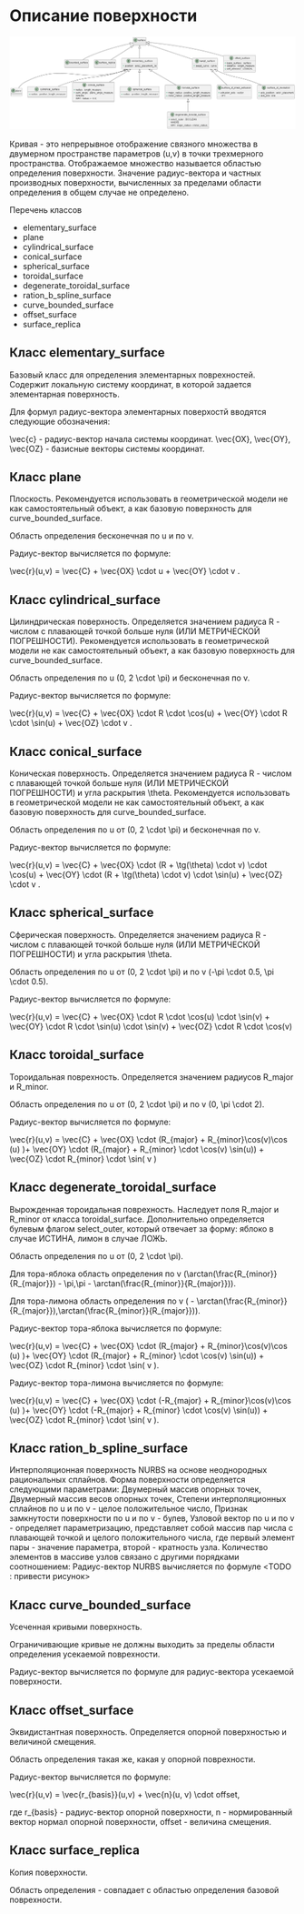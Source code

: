 # Описание поверхности
![](source/surface.png)

Кривая - это непрерывное отображение связного множества в двумерном пространстве параметров (u,v) в точки трехмерного пространства. Отображаемое множество называется областью определения поверхности. Значение радиус-вектора и частных производных поверхности, вычисленных за пределами области определения в общем случае не определено.

Перечень классов
- elementary_surface
- plane
- cylindrical_surface
- conical_surface
- spherical_surface
- toroidal_surface
- degenerate_toroidal_surface
- ration_b_spline_surface
- curve_bounded_surface
- offset_surface
- surface_replica

## Класс elementary_surface

Базовый класс для определения элементарных поврехностей. Содержит локальную систему координат, в которой задается элементарная поверхность.

Для формул радиус-вектора элементарных поверхостй вводятся следующие обозначения:

\vec{c} - радиус-вектор начала системы координат.
\vec{OX}, \vec{OY}, \vec{OZ} - базисные векторы системы координат.

## Класс plane

Плоскость. Рекомендуется использовать в геометрической модели не как самостоятельный объект, а как базовую поверхность для curve_bounded_surface.

Область определения бесконечная по u и по v. 

Радиус-вектор вычисляется по формуле:

\vec{r}(u,v) = \vec{C} + \vec{OX} \cdot u + \vec{OY} \cdot v .

## Класс cylindrical_surface

Цилиндрическая поверхность. Определяется значением радиуса R - числом с плавающей точкой больше нуля (ИЛИ МЕТРИЧЕСКОЙ ПОГРЕШНОСТИ).  Рекомендуется использовать в геометрической модели не как самостоятельный объект, а как базовую поверхность для curve_bounded_surface.

Область определения по u (0, 2 \cdot \pi) и бесконечная по v.

Радиус-вектор вычисляется по формуле:

\vec{r}(u,v) = \vec{C} + \vec{OX} \cdot R \cdot \cos(u) + \vec{OY} \cdot R \cdot \sin(u) + \vec{OZ} \cdot v .

## Класс conical_surface

Коническая поверхность. Определяется значением радиуса R - числом с плавающей точкой больше нуля (ИЛИ МЕТРИЧЕСКОЙ ПОГРЕШНОСТИ) и угла раскрытия \theta.  Рекомендуется использовать в геометрической модели не как самостоятельный объект, а как базовую поверхность для curve_bounded_surface.

Область определения по u от (0, 2 \cdot \pi) и бесконечная по v.

Радиус-вектор вычисляется по формуле:

\vec{r}(u,v) = \vec{C} + \vec{OX} \cdot (R + \tg(\theta) \cdot v) \cdot \cos(u) + \vec{OY} \cdot (R + \tg(\theta) \cdot v) \cdot \sin(u) + \vec{OZ} \cdot v .


## Класс spherical_surface

Сферическая поверхность. Определяется значением радиуса R - числом с плавающей точкой больше нуля (ИЛИ МЕТРИЧЕСКОЙ ПОГРЕШНОСТИ) и угла раскрытия \theta.

Область определения по u от (0, 2 \cdot \pi) и по v (-\pi \cdot 0.5, \pi \cdot 0.5).

Радиус-вектор вычисляется по формуле:

\vec{r}(u,v) = \vec{C} + \vec{OX} \cdot R \cdot \cos(u) \cdot \sin(v) + \vec{OY} \cdot R \cdot \sin(u) \cdot \sin(v) + \vec{OZ} \cdot R \cdot \cos(v)

## Класс toroidal_surface

Тороидальная поврехность. Определяется значением радиусов R_major и R_minor.

Область определения по u от (0, 2 \cdot \pi) и по v (0, \pi \cdot 2).

Радиус-вектор вычисляется по формуле:

\vec{r}(u,v) = \vec{C} + \vec{OX} \cdot (R_{major} + R_{minor}\cos(v)\cos (u) )+ \vec{OY} \cdot (R_{major} + R_{minor} \cdot \cos(v) \sin(u)) + \vec{OZ} \cdot R_{minor} \cdot \sin( v )

## Класс degenerate_toroidal_surface

Вырожденная тороидальная поврехность. Наследует поля R_major и R_minor от класса toroidal_surface. Дополнительно определяется булевым флагом select_outer, который отвечает за форму: яблоко в случае ИСТИНА, лимон в случае ЛОЖЬ.

Область определения по u от (0, 2 \cdot \pi).

Для тора-яблока область определения по v (\arctan(\frac{R_{minor}}{R_{major}}) - \pi,\pi -  \arctan(\frac{R_{minor}}{R_{major}})).

Для тора-лимона область определения по v ( - \arctan(\frac{R_{minor}}{R_{major}}),\arctan(\frac{R_{minor}}{R_{major}})).

Радиус-вектор тора-яблока вычисляется по формуле:

\vec{r}(u,v) = \vec{C} + \vec{OX} \cdot (R_{major} + R_{minor}\cos(v)\cos (u) )+ \vec{OY} \cdot (R_{major} + R_{minor} \cdot \cos(v) \sin(u)) + \vec{OZ} \cdot R_{minor} \cdot \sin( v ).

Радиус-вектор тора-лимона вычисляется по формуле:

\vec{r}(u,v) = \vec{C} + \vec{OX} \cdot (-R_{major} + R_{minor}\cos(v)\cos (u) )+ \vec{OY} \cdot (-R_{major} + R_{minor} \cdot \cos(v) \sin(u)) + \vec{OZ} \cdot R_{minor} \cdot \sin( v ).

## Класс ration_b_spline_surface

Интерполяционная поверхность NURBS на основе неоднородных рациональных сплайнов. Форма поверхности определяется следующими параметрами:
Двумерный массив опорных точек,
Двумерный массив весов опорных точек,
Степени интерполяционных сплайнов по u и по v - целое положительное число,
Признак замкнутости поверхности по u и по v - булев,
Узловой вектор по u и по v - определяет параметризацию, представляет собой массив пар числа с плавающей точкой и целого положительного числа, где первый элемент пары - значение параметра, второй - кратность узла. Количество элементов в массиве узлов связано с другими порядками соотношением:
Радиус-вектор NURBS вычисляется по формуле <TODO : привести рисунок>

## Класс curve_bounded_surface

Усеченная кривыми поверхность.

Ограничивающие кривые не должны выходить за пределы области определения усекаемой поврехности.

Радиус-вектор вычисляется по формуле для радиус-вектора усекаемой поверхности.

## Класс offset_surface

Эквидистантная поверхность. Определяется опорной поверхностью и величиной смещения.

Область определения такая же, какая у опорной поврехности.

Радиус-вектор вычисляется по формуле:

\vec{r}(u,v) = \vec{r_{basis}}(u,v) + \vec{n}(u, v) \cdot offset,

где r_{basis} - радиус-вектор опорной поверхности,
n - нормированный вектор нормал опорной поверхности,
offset - величина смещения.

## Класс surface_replica

Копия поверхности.

Область определения - совпадает с областью определения базовой поврехности.